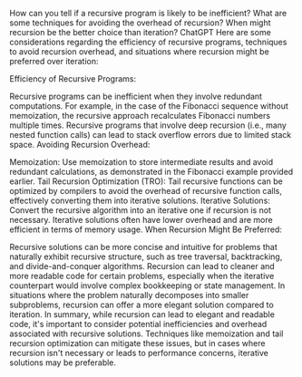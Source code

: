 How can you tell if a recursive program is likely to be inefficient?
What are some techniques for avoiding the overhead of recursion?
When might recursion be the better choice than iteration?
ChatGPT
Here are some considerations regarding the efficiency of recursive programs, techniques to avoid recursion overhead, and situations where recursion might be preferred over iteration:

Efficiency of Recursive Programs:

Recursive programs can be inefficient when they involve redundant computations. For example, in the case of the Fibonacci sequence without memoization, the recursive approach recalculates Fibonacci numbers multiple times.
Recursive programs that involve deep recursion (i.e., many nested function calls) can lead to stack overflow errors due to limited stack space.
Avoiding Recursion Overhead:

Memoization: Use memoization to store intermediate results and avoid redundant calculations, as demonstrated in the Fibonacci example provided earlier.
Tail Recursion Optimization (TRO): Tail recursive functions can be optimized by compilers to avoid the overhead of recursive function calls, effectively converting them into iterative solutions.
Iterative Solutions: Convert the recursive algorithm into an iterative one if recursion is not necessary. Iterative solutions often have lower overhead and are more efficient in terms of memory usage.
When Recursion Might Be Preferred:

Recursive solutions can be more concise and intuitive for problems that naturally exhibit recursive structure, such as tree traversal, backtracking, and divide-and-conquer algorithms.
Recursion can lead to cleaner and more readable code for certain problems, especially when the iterative counterpart would involve complex bookkeeping or state management.
In situations where the problem naturally decomposes into smaller subproblems, recursion can offer a more elegant solution compared to iteration.
In summary, while recursion can lead to elegant and readable code, it's important to consider potential inefficiencies and overhead associated with recursive solutions. Techniques like memoization and tail recursion optimization can mitigate these issues, but in cases where recursion isn't necessary or leads to performance concerns, iterative solutions may be preferable.
